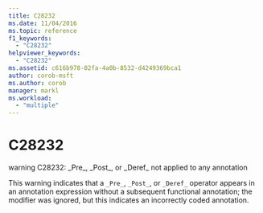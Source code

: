 ```yaml
---
title: C28232
ms.date: 11/04/2016
ms.topic: reference
f1_keywords:
  - "C28232"
helpviewer_keywords:
  - "C28232"
ms.assetid: c616b978-02fa-4a0b-8532-d4249369bca1
author: corob-msft
ms.author: corob
manager: markl
ms.workload:
  - "multiple"
---
```

# C28232
warning C28232: \_Pre\_, \_Post\_, or \_Deref\_ not applied to any annotation

 This warning indicates that a `_Pre_`, `_Post_`, or `_Deref_` operator appears in an annotation expression without a subsequent functional annotation; the modifier was ignored, but this indicates an incorrectly coded annotation.
